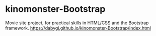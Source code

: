# kinomonster-Bootstrap
Movie site project, for practical skills in HTML/CSS and the Bootstrap framework.
https://dabygi.github.io/kinomonster-Bootstrap/index.html
